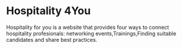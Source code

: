 # Hospitality 4You
Hospitality for you is a website that provides four ways to connect hospitality profesionals: networking events,Trainings,Finding suitable candidates and share best practices.

